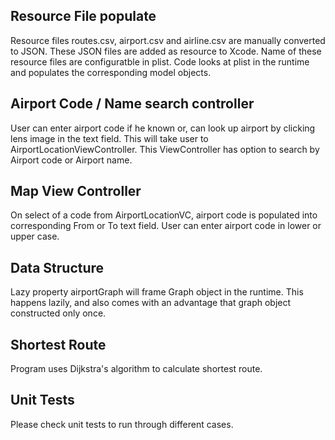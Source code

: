 ## Resource File populate

Resource files  routes.csv, airport.csv and airline.csv are manually converted to JSON. These JSON files are added as resource to Xcode. Name of these resource files are configuratble in plist. Code looks at plist in the runtime and populates the corresponding model objects.

## Airport Code / Name search controller

User can enter airport code if he known or, can look up airport by clicking lens image in the text field. This will take user to AirportLocationViewController. This ViewController has option to search by Airport code or Airport name.


## Map View Controller

On select of a code from AirportLocationVC, airport code is populated into corresponding From or To text field. 
User can enter airport code in lower or upper case.

## Data Structure

Lazy property airportGraph will frame Graph object in the runtime. This happens lazily, and also comes with an advantage that graph object constructed only once. 


## Shortest Route

Program uses Dijkstra's algorithm to calculate shortest route.

## Unit Tests

Please check unit tests to run through different cases. 
